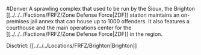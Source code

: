 #Denver 
A sprawling complex that used to be run by the Sioux, the Brighton [[../../../Factions/FRFZ/Zone Defense Force|ZDF]] station maintains an on-premises jail annex that can house up to 1000 offenders. It also features a courthouse and the main operations center for the [[../../../Factions/FRFZ/Zone Defense Force|ZDF]] in the region.

Disctrict: [[../../../Locations/FRFZ/Brighton|Brighton]]